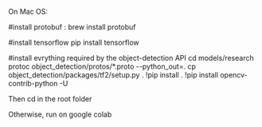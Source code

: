 On Mac OS: 

#install protobuf :
brew install protobuf

#install tensorflow
pip install tensorflow

#install evrything required by the object-detection API
cd models/research
protoc object_detection/protos/*.proto --python_out=.
cp object_detection/packages/tf2/setup.py .
!pip install .
!pip install opencv-contrib-python -U

Then cd in the root folder

Otherwise, run on google colab